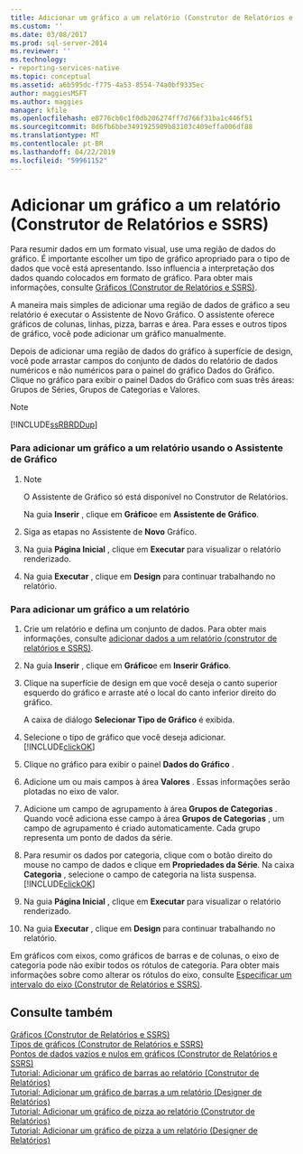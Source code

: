 ```yaml
---
title: Adicionar um gráfico a um relatório (Construtor de Relatórios e SSRS) | Microsoft Docs
ms.custom: ''
ms.date: 03/08/2017
ms.prod: sql-server-2014
ms.reviewer: ''
ms.technology:
- reporting-services-native
ms.topic: conceptual
ms.assetid: a6b595dc-f775-4a53-8554-74a0bf9335ec
author: maggiesMSFT
ms.author: maggies
manager: kfile
ms.openlocfilehash: e8776cb0c1f0db206274ff7d766f31ba1c446f51
ms.sourcegitcommit: 8d6fb6bbe3491925909b83103c409effa006df88
ms.translationtype: MT
ms.contentlocale: pt-BR
ms.lasthandoff: 04/22/2019
ms.locfileid: "59961152"
---
```

# <a name="add-a-chart-to-a-report-report-builder-and-ssrs"></a>Adicionar um gráfico a um relatório (Construtor de Relatórios e SSRS)
  Para resumir dados em um formato visual, use uma região de dados do gráfico. É importante escolher um tipo de gráfico apropriado para o tipo de dados que você está apresentando. Isso influencia a interpretação dos dados quando colocados em formato de gráfico. Para obter mais informações, consulte [Gráficos &#40;Construtor de Relatórios e SSRS&#41;](charts-report-builder-and-ssrs.md).  
  
 A maneira mais simples de adicionar uma região de dados de gráfico a seu relatório é executar o Assistente de Novo Gráfico. O assistente oferece gráficos de colunas, linhas, pizza, barras e área. Para esses e outros tipos de gráfico, você pode adicionar um gráfico manualmente.  
  
 Depois de adicionar uma região de dados do gráfico à superfície de design, você pode arrastar campos do conjunto de dados do relatório de dados numéricos e não numéricos para o painel do gráfico Dados do Gráfico. Clique no gráfico para exibir o painel Dados do Gráfico com suas três áreas: Grupos de Séries, Grupos de Categorias e Valores.  
  
> [!NOTE]  
>  [!INCLUDE[ssRBRDDup](../../includes/ssrbrddup-md.md)]  
  
### <a name="to-add-a-chart-to-a-report-by-using-the-chart-wizard"></a>Para adicionar um gráfico a um relatório usando o Assistente de Gráfico  
  
1.  > [!NOTE]  
    >  O Assistente de Gráfico só está disponível no Construtor de Relatórios.  
  
     Na guia **Inserir** , clique em **Gráfico**e em **Assistente de Gráfico**.  
  
2.  Siga as etapas no Assistente de **Novo** Gráfico.  
  
3.  Na guia **Página Inicial** , clique em **Executar** para visualizar o relatório renderizado.  
  
4.  Na guia **Executar** , clique em **Design** para continuar trabalhando no relatório.  
  
### <a name="to-add-a-chart-to-a-report"></a>Para adicionar um gráfico a um relatório  
  
1.  Crie um relatório e defina um conjunto de dados. Para obter mais informações, consulte [adicionar dados a um relatório &#40;construtor de relatórios e SSRS&#41;](../report-data/report-datasets-ssrs.md).  
  
2.  Na guia **Inserir** , clique em **Gráfico**e em **Inserir Gráfico**.  
  
3.  Clique na superfície de design em que você deseja o canto superior esquerdo do gráfico e arraste até o local do canto inferior direito do gráfico.  
  
     A caixa de diálogo **Selecionar Tipo de Gráfico** é exibida.  
  
4.  Selecione o tipo de gráfico que você deseja adicionar. [!INCLUDE[clickOK](../../../includes/clickok-md.md)]  
  
5.  Clique no gráfico para exibir o painel **Dados do Gráfico** .  
  
6.  Adicione um ou mais campos à área **Valores** . Essas informações serão plotadas no eixo de valor.  
  
7.  Adicione um campo de agrupamento à área **Grupos de Categorias** . Quando você adiciona esse campo à área **Grupos de Categorias** , um campo de agrupamento é criado automaticamente. Cada grupo representa um ponto de dados da série.  
  
8.  Para resumir os dados por categoria, clique com o botão direito do mouse no campo de dados e clique em **Propriedades da Série**. Na caixa **Categoria** , selecione o campo de categoria na lista suspensa. [!INCLUDE[clickOK](../../../includes/clickok-md.md)]  
  
9. Na guia **Página Inicial** , clique em **Executar** para visualizar o relatório renderizado.  
  
10. Na guia **Executar** , clique em **Design** para continuar trabalhando no relatório.  
  
 Em gráficos com eixos, como gráficos de barras e de colunas, o eixo de categoria pode não exibir todos os rótulos de categoria. Para obter mais informações sobre como alterar os rótulos do eixo, consulte [Especificar um intervalo do eixo &#40;Construtor de Relatórios e SSRS&#41;](specify-an-axis-interval-report-builder-and-ssrs.md).  
  
## <a name="see-also"></a>Consulte também  
 [Gráficos &#40;Construtor de Relatórios e SSRS&#41;](charts-report-builder-and-ssrs.md)   
 [Tipos de gráficos &#40;Construtor de Relatórios e SSRS&#41;](chart-types-report-builder-and-ssrs.md)   
 [Pontos de dados vazios e nulos em gráficos &#40;Construtor de Relatórios e SSRS&#41;](empty-and-null-data-points-in-charts-report-builder-and-ssrs.md)   
 [Tutorial: Adicionar um gráfico de barras ao relatório (Construtor de Relatórios)](https://go.microsoft.com/fwlink/?LinkId=198052)   
 [Tutorial: Adicionar um gráfico de barras a um relatório (Designer de Relatórios)](https://go.microsoft.com/fwlink/?LinkId=198042)   
 [Tutorial: Adicionar um gráfico de pizza ao relatório (Construtor de Relatórios)](https://go.microsoft.com/fwlink/?LinkId=198051)   
 [Tutorial: Adicionar um gráfico de pizza a um relatório (Designer de Relatórios)](https://go.microsoft.com/fwlink/?LinkId=198041)  
  
  
